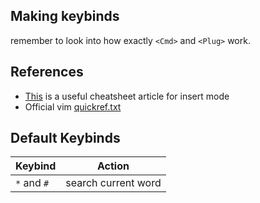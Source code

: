 ## Making keybinds
remember to look into how exactly `<Cmd>` and `<Plug>` work.

## References
- [This](https://dev.to/iggredible/the-only-vim-insert-mode-cheatsheet-you-ever-needed-nk9) is a useful cheatsheet article for insert mode
- Official vim [quickref.txt](https://vimhelp.org/quickref.txt.html)

## Default Keybinds
| Keybind     | Action              |
| ----------- | ------------------- |
| `*` and `#` | search current word |
